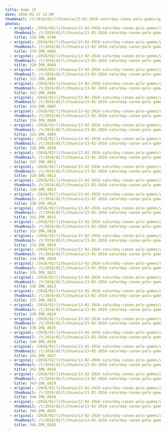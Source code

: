 ```yaml
---
title: Game 11
date: 2016-02-17 12:00
thumbnail: /t/2016/02/lithuania/13-02-2016-saturday-canoe-polo-games/game-11/318-img_0798.jpg
photos:
  - original: /2016/02/lithuania/13-02-2016-saturday-canoe-polo-games/game-11/318-img_0798.jpg
    thumbnail: /t/2016/02/lithuania/13-02-2016-saturday-canoe-polo-games/game-11/318-img_0798.jpg
    title: 318-IMG_0798
  - original: /2016/02/lithuania/13-02-2016-saturday-canoe-polo-games/game-11/319-img_0803.jpg
    thumbnail: /t/2016/02/lithuania/13-02-2016-saturday-canoe-polo-games/game-11/319-img_0803.jpg
    title: 319-IMG_0803
  - original: /2016/02/lithuania/13-02-2016-saturday-canoe-polo-games/game-11/320-img_0804.jpg
    thumbnail: /t/2016/02/lithuania/13-02-2016-saturday-canoe-polo-games/game-11/320-img_0804.jpg
    title: 320-IMG_0804
  - original: /2016/02/lithuania/13-02-2016-saturday-canoe-polo-games/game-11/321-img_0805.jpg
    thumbnail: /t/2016/02/lithuania/13-02-2016-saturday-canoe-polo-games/game-11/321-img_0805.jpg
    title: 321-IMG_0805
  - original: /2016/02/lithuania/13-02-2016-saturday-canoe-polo-games/game-11/322-img_0806.jpg
    thumbnail: /t/2016/02/lithuania/13-02-2016-saturday-canoe-polo-games/game-11/322-img_0806.jpg
    title: 322-IMG_0806
  - original: /2016/02/lithuania/13-02-2016-saturday-canoe-polo-games/game-11/323-img_0807.jpg
    thumbnail: /t/2016/02/lithuania/13-02-2016-saturday-canoe-polo-games/game-11/323-img_0807.jpg
    title: 323-IMG_0807
  - original: /2016/02/lithuania/13-02-2016-saturday-canoe-polo-games/game-11/324-img_0808.jpg
    thumbnail: /t/2016/02/lithuania/13-02-2016-saturday-canoe-polo-games/game-11/324-img_0808.jpg
    title: 324-IMG_0808
  - original: /2016/02/lithuania/13-02-2016-saturday-canoe-polo-games/game-11/325-img_0809.jpg
    thumbnail: /t/2016/02/lithuania/13-02-2016-saturday-canoe-polo-games/game-11/325-img_0809.jpg
    title: 325-IMG_0809
  - original: /2016/02/lithuania/13-02-2016-saturday-canoe-polo-games/game-11/326-img_0810.jpg
    thumbnail: /t/2016/02/lithuania/13-02-2016-saturday-canoe-polo-games/game-11/326-img_0810.jpg
    title: 326-IMG_0810
  - original: /2016/02/lithuania/13-02-2016-saturday-canoe-polo-games/game-11/327-img_0811.jpg
    thumbnail: /t/2016/02/lithuania/13-02-2016-saturday-canoe-polo-games/game-11/327-img_0811.jpg
    title: 327-IMG_0811
  - original: /2016/02/lithuania/13-02-2016-saturday-canoe-polo-games/game-11/328-img_0812.jpg
    thumbnail: /t/2016/02/lithuania/13-02-2016-saturday-canoe-polo-games/game-11/328-img_0812.jpg
    title: 328-IMG_0812
  - original: /2016/02/lithuania/13-02-2016-saturday-canoe-polo-games/game-11/329-img_0813.jpg
    thumbnail: /t/2016/02/lithuania/13-02-2016-saturday-canoe-polo-games/game-11/329-img_0813.jpg
    title: 329-IMG_0813
  - original: /2016/02/lithuania/13-02-2016-saturday-canoe-polo-games/game-11/330-img_0814.jpg
    thumbnail: /t/2016/02/lithuania/13-02-2016-saturday-canoe-polo-games/game-11/330-img_0814.jpg
    title: 330-IMG_0814
  - original: /2016/02/lithuania/13-02-2016-saturday-canoe-polo-games/game-11/331-img_0815.jpg
    thumbnail: /t/2016/02/lithuania/13-02-2016-saturday-canoe-polo-games/game-11/331-img_0815.jpg
    title: 331-IMG_0815
  - original: /2016/02/lithuania/13-02-2016-saturday-canoe-polo-games/game-11/332-img_0818.jpg
    thumbnail: /t/2016/02/lithuania/13-02-2016-saturday-canoe-polo-games/game-11/332-img_0818.jpg
    title: 332-IMG_0818
  - original: /2016/02/lithuania/13-02-2016-saturday-canoe-polo-games/game-11/333-img_0819.jpg
    thumbnail: /t/2016/02/lithuania/13-02-2016-saturday-canoe-polo-games/game-11/333-img_0819.jpg
    title: 333-IMG_0819
  - original: /2016/02/lithuania/13-02-2016-saturday-canoe-polo-games/game-11/334-img_0820.jpg
    thumbnail: /t/2016/02/lithuania/13-02-2016-saturday-canoe-polo-games/game-11/334-img_0820.jpg
    title: 334-IMG_0820
  - original: /2016/02/lithuania/13-02-2016-saturday-canoe-polo-games/game-11/335-img_0821.jpg
    thumbnail: /t/2016/02/lithuania/13-02-2016-saturday-canoe-polo-games/game-11/335-img_0821.jpg
    title: 335-IMG_0821
  - original: /2016/02/lithuania/13-02-2016-saturday-canoe-polo-games/game-11/336-img_0822.jpg
    thumbnail: /t/2016/02/lithuania/13-02-2016-saturday-canoe-polo-games/game-11/336-img_0822.jpg
    title: 336-IMG_0822
  - original: /2016/02/lithuania/13-02-2016-saturday-canoe-polo-games/game-11/337-img_0823.jpg
    thumbnail: /t/2016/02/lithuania/13-02-2016-saturday-canoe-polo-games/game-11/337-img_0823.jpg
    title: 337-IMG_0823
  - original: /2016/02/lithuania/13-02-2016-saturday-canoe-polo-games/game-11/338-img_0824.jpg
    thumbnail: /t/2016/02/lithuania/13-02-2016-saturday-canoe-polo-games/game-11/338-img_0824.jpg
    title: 338-IMG_0824
  - original: /2016/02/lithuania/13-02-2016-saturday-canoe-polo-games/game-11/339-img_0825.jpg
    thumbnail: /t/2016/02/lithuania/13-02-2016-saturday-canoe-polo-games/game-11/339-img_0825.jpg
    title: 339-IMG_0825
  - original: /2016/02/lithuania/13-02-2016-saturday-canoe-polo-games/game-11/340-img_0826.jpg
    thumbnail: /t/2016/02/lithuania/13-02-2016-saturday-canoe-polo-games/game-11/340-img_0826.jpg
    title: 340-IMG_0826
  - original: /2016/02/lithuania/13-02-2016-saturday-canoe-polo-games/game-11/341-img_0827.jpg
    thumbnail: /t/2016/02/lithuania/13-02-2016-saturday-canoe-polo-games/game-11/341-img_0827.jpg
    title: 341-IMG_0827
  - original: /2016/02/lithuania/13-02-2016-saturday-canoe-polo-games/game-11/342-img_0828.jpg
    thumbnail: /t/2016/02/lithuania/13-02-2016-saturday-canoe-polo-games/game-11/342-img_0828.jpg
    title: 342-IMG_0828
  - original: /2016/02/lithuania/13-02-2016-saturday-canoe-polo-games/game-11/343-img_0829.jpg
    thumbnail: /t/2016/02/lithuania/13-02-2016-saturday-canoe-polo-games/game-11/343-img_0829.jpg
    title: 343-IMG_0829
  - original: /2016/02/lithuania/13-02-2016-saturday-canoe-polo-games/game-11/344-img_0830.jpg
    thumbnail: /t/2016/02/lithuania/13-02-2016-saturday-canoe-polo-games/game-11/344-img_0830.jpg
    title: 344-IMG_0830
  - original: /2016/02/lithuania/13-02-2016-saturday-canoe-polo-games/game-11/345-img_0835.jpg
    thumbnail: /t/2016/02/lithuania/13-02-2016-saturday-canoe-polo-games/game-11/345-img_0835.jpg
    title: 345-IMG_0835
  - original: /2016/02/lithuania/13-02-2016-saturday-canoe-polo-games/game-11/346-img_0592.jpg
    thumbnail: /t/2016/02/lithuania/13-02-2016-saturday-canoe-polo-games/game-11/346-img_0592.jpg
    title: 346-IMG_0592
---
```

